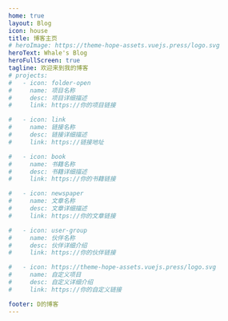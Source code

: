 ```yaml
---
home: true
layout: Blog
icon: house
title: 博客主页
# heroImage: https://theme-hope-assets.vuejs.press/logo.svg
heroText: Whale's Blog
heroFullScreen: true
tagline: 欢迎来到我的博客
# projects:
#   - icon: folder-open
#     name: 项目名称
#     desc: 项目详细描述
#     link: https://你的项目链接

#   - icon: link
#     name: 链接名称
#     desc: 链接详细描述
#     link: https://链接地址

#   - icon: book
#     name: 书籍名称
#     desc: 书籍详细描述
#     link: https://你的书籍链接

#   - icon: newspaper
#     name: 文章名称
#     desc: 文章详细描述
#     link: https://你的文章链接

#   - icon: user-group
#     name: 伙伴名称
#     desc: 伙伴详细介绍
#     link: https://你的伙伴链接

#   - icon: https://theme-hope-assets.vuejs.press/logo.svg
#     name: 自定义项目
#     desc: 自定义详细介绍
#     link: https://你的自定义链接

footer: D的博客
---
```


<!-- 这是一个博客主页的案例。 -->

<!-- 要使用此布局，你应该在页面前端设置 `layout: Blog` 和 `home: true`。 -->

<!-- 相关配置文档请见 [博客主页](https://theme-hope.vuejs.press/zh/guide/blog/home.html)。 -->
